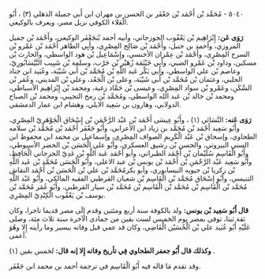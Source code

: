 ٥٠٤٠ - مُحَمَّد بْن أَحْمَد بْن جَعْفَر بن الحسن بن مهران ابن أَبي جميلة الذهلي (٣) ، أَبُو الْعَلاء الكوفي نزيل مصر، ويعرف بالوكيعي.

**رَوَى عَن:** إِبْرَاهِيم بْن يَعْقُوب الجوزجاني، وأبيه أحمد بْنجَعْفَر الوكيعي، وأَحْمَد بْن جميل المروزي، وأحمد بن حنبل، وأَحْمَد بْن صَالِح المِصْرِي، وأَبِي الطاهر أَحْمَد بْن عَمْرو بْن السرح المِصْرِي، وأَحْمَد بْن عِمْران الأخنسي، وإِسْمَاعِيل بْن هود الواسطي، والحارث بْن مسكين، وداود بْن عَمْرو الضبي، وأَبِي خَيْثَمَة زُهَيْر بْن حَرْب، وسلمة بْن شَبِيب النَّيْسَابُورِيّ، وعاصم بْن علي الواسطي، وأبي بَكْر عَبد اللَّهِ بْن مُحَمَّد بْن أَبي شَيْبَة، وعُبَيد ابن جناد الحلبي، وعثمان بْن مُحَمَّد بْن أَبي شَيْبَة، وعلى بْن الْجَعْد، وعلي بْن المديني، وعُمَر بْن السَّكَنِ، وعَمْرو بْن سواد المِصْرِي، وعيسى بْن حَمَّاد زغبة، ومحمد بْن إِبْرَاهِيم الأسباطي، ومحمد بْن خالد بْن عَبد الله الواسطي، ومُحَمَّد بْن رمح التجيبي، ومحمد بْن الصباح الدولابي، وهارون بن سَعِيد الايلي، وهشام ابن عمار الدمشقي.

**رَوَى عَنه:** النَّسَائي (١) ، وأَبُو عِيسَى أَحْمَد بْن عَبْد الرَّحْمَنِ بْن إِسْحَاق الْجَوْهَرِيّ المِصْرِي، وأَبُو سَعِيد أَحْمَد بْن مُحَمَّد بن زياد ابن الأعرابي، وأَبُو جَعْفَر أَحْمَد بْن مُحَمَّد بْن سلامه الطحاوي، وإسحاق بْن عَبْد الْكَرِيمِ الصواف المِصْرِي، وإسماعيل بن محمد ابن محفوظ ابن السني البيروتي، والحسن بْن رشيق العسكري، وأَبُو علي الْحَسَن بْن الخضر الأسيوطي، وأَبُو الْقَاسِم سُلَيْمان بْن أَحْمَد الطبراني، وأبو أَحْمَد عَبد اللَّهِ بْن عَدِيّ الجرجاني الْحَافِظ، وأَبُو سَعِيد عَبْد الرَّحْمَنِ بْن أَحْمَد بْن يونس بْن عبد الاعلى، وأَبُو الْحَسَن مُحَمَّد بْن عَبد اللَّهِ بْن زكريا بْن حيويه النيسابوري، وأبو بكرمُحَمَّد بْن علي بْن الْحَسَن بْن أَحْمَد النقاش التنيسي، وأَبُو إِسْحَاق مُحَمَّد بْن الْقَاسِم بْن شعبان القرطبي الفقيه المالكي، وأَبُو عَبْد اللَّهِ مُحَمَّد بْن الْقَاسِم بْن مُحَمَّد بْن الْقَاسِم بْن مُحَمَّد بْن سيار القرطبي، وأَبُو عُمَر مُحَمَّد بْن يوسف بْن يَعْقُوب الْكِنْدِيّ المِصْرِي.

**قال أَبُو سَعِيد بْن يونس:** ولد بالكوفة سنة أربع ومئتين وقدم إِلَى مصر قديما تاجرا، وكان ثقة ثبتا، توفي بمصر يوم الخميس لست بقين من جمادى الآخرة سنة ثلاث مئة، وصلى عَلَيْهِ أَبُو عُبَيد علي بْن الْحُسَيْن الْقَاضِي، وكان قد عمي قبل وفاته بيسير وما رأيته إِلا وهُوَ أعمى.

**وكذلك قال أَبُو جعفر الطحاوي فِي تأريخ وفاته إِلا إنه قال:** لخمس بقين (١) .

وقد تقدم مَا قاله فيه أَبُو الْقَاسِم في ترجمة أحمد بن محمد ابن جَعْفَر.
